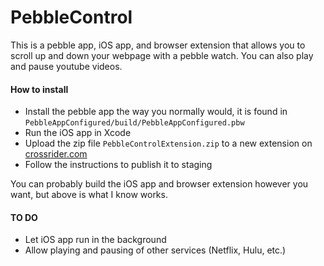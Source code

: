 # PebbleControl

This is a pebble app, iOS app, and browser extension that allows you to scroll up and down your webpage with a pebble watch. You can also play and pause youtube videos.

#### How to install

*   Install the pebble app the way you normally would, it is found in `PebbleAppConfigured/build/PebbleAppConfigured.pbw`
*   Run the iOS app in Xcode
*   Upload the zip file `PebbleControlExtension.zip` to a new extension on [crossrider.com](http://crossrider.com/)
*   Follow the instructions to publish it to staging

You can probably build the iOS app and browser extension however you want, but above is what I know works.

#### TO DO

*   Let iOS app run in the background
*   Allow playing and pausing of other services (Netflix, Hulu, etc.)
